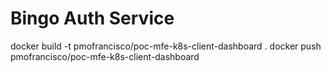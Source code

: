 # Bingo Auth Service

docker build -t pmofrancisco/poc-mfe-k8s-client-dashboard .
docker push pmofrancisco/poc-mfe-k8s-client-dashboard

